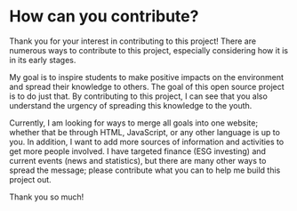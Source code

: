 # How can you contribute?

Thank you for your interest in contributing to this project! There are numerous ways to contribute to this project, especially considering how it is in its early stages.

My goal is to inspire students to make positive impacts on the environment and spread their knowledge to others. The goal of this open source project is to do just that. By contributing to this project, I can see that you also understand the urgency of spreading this knowledge to the youth.

Currently, I am looking for ways to merge all goals into one website; whether that be through HTML, JavaScript, or any other language is up to you. In addition, I want to add more sources of information and activities to get more people involved. I have targeted finance (ESG investing) and current events (news and statistics), but there are many other ways to spread the message; please contribute what you can to help me build this project out. 

Thank you so much!